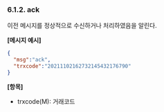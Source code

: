 ### 6.1.2. ack
이전 메시지를 정상적으로 수신하거나 처리하였음을 알린다.


**[메시지 예시]**
```json
{
  "msg":"ack",
  "trxcode":"20211102162732145432176790"
}
```

**[항목]**

* trxcode(M): 거래코드

